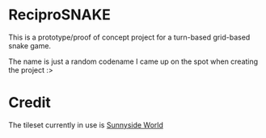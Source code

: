 # ReciproSNAKE

This is a prototype/proof of concept project for a turn-based grid-based snake game.

The name is just a random codename I came up on the spot when creating the project :>

# Credit

The tileset currently in use is [Sunnyside World](https://danieldiggle.itch.io/sunnyside)
